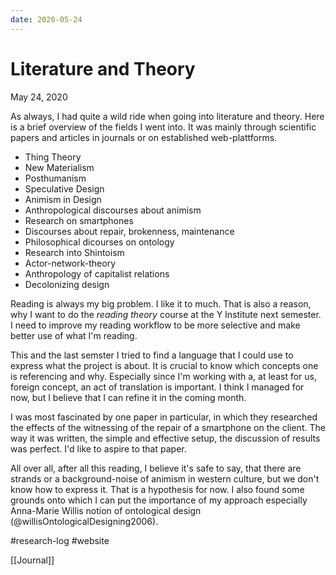 ```yaml
---
date: 2020-05-24
---
```

# Literature and Theory
May 24, 2020

As always, I had quite a wild ride when going into literature and theory. Here is a brief overview of the fields I went into. It was mainly through scientific papers and articles in journals or on established web-plattforms. 

- Thing Theory
- New Materialism
- Posthumanism
- Speculative Design
- Animism in Design
- Anthropological discourses about animism
- Research on smartphones
- Discourses about repair, brokenness, maintenance
- Philosophical dicourses on ontology
- Research into Shintoism
- Actor-network-theory
- Anthropology of capitalist relations
- Decolonizing design

Reading is always my big problem. I like it to much. That is also a reason, why I want to do the _reading theory_ course at the Y Institute next semester. I need to improve my reading workflow to be more selective and make better use of what I'm reading.

This and the last semster I tried to find a language that I could use to express what the project is about. It is crucial to know which concepts one is referencing and why. Especially since I'm working with a, at least for us, foreign concept, an act of translation is important. I think I managed for now, but I believe that I can refine it in the coming month.

I was most fascinated by one paper in particular, in which they researched the effects of the witnessing of the repair of a smartphone on the client. The way it was written, the simple and effective setup, the discussion of results was perfect. I'd like to aspire to that paper.

All over all, after all this reading, I believe it's safe to say, that there are strands or a background-noise of animism in western culture, but we don't know how to express it. That is a hypothesis for now. I also found some grounds onto which I can put the importance of my approach especially Anna-Marie Willis notion of ontological design (@willisOntologicalDesigning2006).

#research-log #website

[[Journal]]